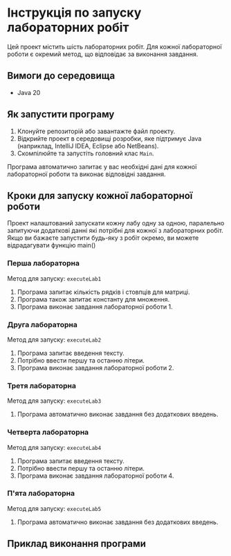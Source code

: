# Інструкція по запуску лабораторних робіт

Цей проект містить шість лабораторних робіт. Для кожної лабораторної роботи є окремий метод, що відповідає за виконання завдання.

## Вимоги до середовища

- Java 20

## Як запустити програму

1. Клонуйте репозиторій або завантажте файл проекту.
2. Відкрийте проект в середовищі розробки, яке підтримує Java (наприклад, IntelliJ IDEA, Eclipse або NetBeans).
3. Скомпілюйте та запустіть головний клас `Main`.

Програма автоматично запитає у вас необхідні дані для кожної лабораторної роботи та виконає відповідні завдання.

## Кроки для запуску кожної лабораторної роботи

Проект налаштований запускати кожну лабу одну за одною, паралельно запитуючи додаткові данні які потрібні для кожної з лабораторних робіт.
Якщо ви бажаєте запустити будь-яку з робіт окремо, ви можете відрадагувати функцію main()

### Перша лабораторна

Метод для запуску: `executeLab1`

1. Програма запитає кількість рядків і стовпців для матриці.
2. Програма також запитає константу для множення.
3. Програма виконає завдання лабораторної роботи 1.

### Друга лабораторна

Метод для запуску: `executeLab2`

1. Програма запитає введення тексту.
2. Потрібно ввести першу та останню літери.
3. Програма виконає завдання лабораторної роботи 2.

### Третя лабораторна

Метод для запуску: `executeLab3`

1. Програма автоматично виконає завдання без додаткових введень.

### Четверта лабораторна

Метод для запуску: `executeLab4`

1. Програма запитає введення тексту.
2. Потрібно ввести першу та останню літери.
3. Програма виконає завдання лабораторної роботи 4.

### П'ята лабораторна

Метод для запуску: `executeLab5`

1. Програма автоматично виконає завдання без додаткових введень.

## Приклад виконання програми

